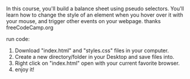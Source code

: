 In this course, you'll build a balance sheet using pseudo selectors. You'll learn how to change the style of an element when you hover over it with your mouse, and trigger other events on your webpage. thanks freeCodeCamp.org

run code:

  1. Download "index.html" and "styles.css" files in your computer.
  2. Create a new directory/folder in your Desktop and save files into.
  3. Right click on "index.html" open with your current favorite browser.
  4. enjoy it!
